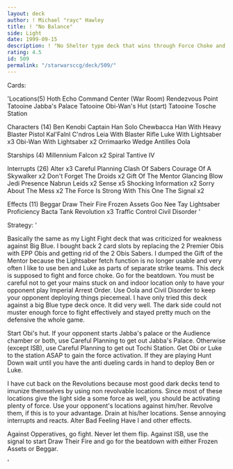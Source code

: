 ```yaml
---
layout: deck
author: ! Michael "rayc" Hawley
title: ! "No Balance"
side: Light
date: 1999-09-15
description: ! "No Shelter type deck that wins through Force Choke and Raw aggression."
rating: 4.5
id: 509
permalink: "/starwarsccg/deck/509/"
---
```

Cards: 

'Locations(5)
Hoth Echo Command Center (War Room)
Rendezvous Point
Tatooine Jabba's Palace
Tatooine Obi-Wan's Hut (start)
Tatooine Tosche Station

Characters (14)
Ben Kenobi
Captain Han Solo
Chewbacca
Han With Heavy Blaster Pistol
Kal'Falnl C'ndros
Leia With Blaster Rifle
Luke With Lightsaber x3
Obi-Wan With Lightsaber x2
Orrimaarko
Wedge Antilles
Oola

Starships (4)
Millennium Falcon x2
Spiral
Tantive IV

Interrupts (26)
Alter x3
Careful Planning
Clash Of Sabers
Courage Of A Skywalker x2
Don't Forget The Droids x2
Gift Of The Mentor
Glancing Blow
Jedi Presence
Nabrun Leids x2
Sense x5
Shocking Information x2
Sorry About The Mess x2
The Force Is Strong With This One
The Signal x2

Effects (11)
Beggar
Draw Their Fire
Frozen Assets
Goo Nee Tay
Lightsaber Proficiency
Bacta Tank
Revolution x3
Traffic Control
Civil Disorder
'

Strategy: '

Basically the same as my Light Fight deck that was criticized for weakness against Big Blue. I bought back 2 card slots by replacing the 2 Premier Obis with EPP Obis and getting rid of the 2 Obis Sabers. I dumped the Gift of the Mentor because the Lightsaber fetch function is no longer usable and very often I like to use ben and Luke as parts of separate strike teams.
 This deck is supposed to fight and force choke. Go for the beatdown. You must be careful not to get your mains stuck on and indoor location only to have your opponent play Imperial Arrest Order. Use Oola and Civil Disorder to keep your opponent deploying things piecemeal. I have only tried this deck against a big Blue type deck once. It did very well. The dark side could not muster enough force to fight effectively and stayed pretty much on the defensive the whole game.

Start Obi's hut. If your opponent starts Jabba's palace or the Audience chamber or both, use Careful Planning to get out Jabba's Palace.
Otherwise (except ISB), use Careful Planning to get out Tochi Station.
Get Obi or Luke to the station ASAP to gain the force activation. If they are playing Hunt Down wait until you have the anti dueling cards
in hand to deploy Ben or Luke.

I have cut back on the Revolutions because most good dark decks tend to imunize themselves by using non revolvable locations. Since most of these locations give the light side a some force as well, you should be activating plenty of force.
Use your opponent's locations against him/her. Revolve them, if this is to your advantage. Drain at his/her locations. Sense annoying interrupts and reacts. Alter Bad Feeling Have I and other effects.

Against Opperatives, go fight. Never let them flip.
Against ISB, use the signal to start Draw Their Fire and go for the beatdown with either Frozen Assets or Beggar.


'
